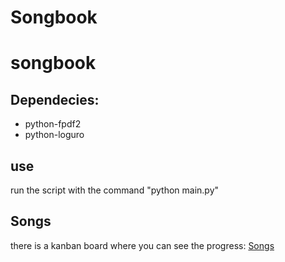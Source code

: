 # Songbook

# songbook
## Dependecies:
- python-fpdf2
- python-loguro
## use
run the script with the command "python main.py"
## Songs
there is a kanban board where you can see the progress: [Songs](https://git.radiirgummii.net/Songbook/Songs/projects/2)
